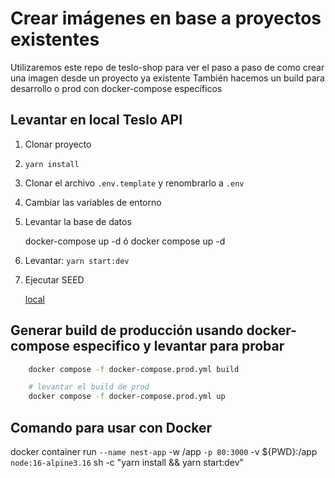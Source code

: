 # Crear imágenes en base a proyectos existentes

Utilizaremos este repo de teslo-shop para ver el paso a paso de como crear una imagen desde un proyecto ya existente
También hacemos un build para desarrollo o prod con docker-compose específicos

## Levantar en local Teslo API

1. Clonar proyecto
2. ```yarn install```
3. Clonar el archivo ```.env.template``` y renombrarlo a ```.env```
4. Cambiar las variables de entorno
5. Levantar la base de datos

    docker-compose up -d
    ó
    docker compose up -d

6. Levantar: `yarn start:dev`

7. Ejecutar SEED

    [local](http://localhost:3000/api/seed)

## Generar build de producción usando docker-compose especifico y levantar para probar

```bash
    docker compose -f docker-compose.prod.yml build

    # levantar el build de prod
    docker compose -f docker-compose.prod.yml up
```

## Comando para usar con Docker

docker container run `
--name nest-app `
-w /app `
-p 80:3000 `
-v ${PWD}:/app `
node:16-alpine3.16 `
sh -c "yarn install && yarn start:dev"
